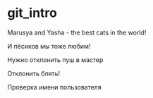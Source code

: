 # git_intro

Marusya and Yasha - the best cats in the world!

И пёсиков мы тоже любим!

Нужно отклонить пуш в мастер

Отклонить блять!

Проверка имени пользователя
